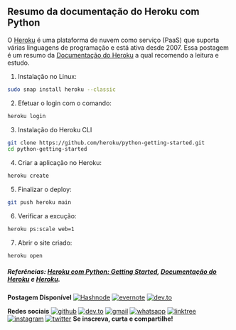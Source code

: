 ## Resumo da documentação do Heroku com Python

O [Heroku] é uma plataforma de nuvem como serviço (PaaS) que suporta várias linguagens de programação e está ativa desde 2007. 
Essa postagem é um resumo da [Documentação do Heroku] a qual recomendo a leitura e estudo. 

1. Instalação no Linux:
```bash
sudo snap install heroku --classic
```

2. Efetuar o login com o comando:
```bash
heroku login
```

3. Instalação do Heroku CLI 
```bash
git clone https://github.com/heroku/python-getting-started.git
cd python-getting-started
```

4. Criar a aplicação no Heroku:
```bash
heroku create
```

5. Finalizar o deploy:
```bash
git push heroku main
```

6. Verificar a excução:
```bash
heroku ps:scale web=1
```

7. Abrir o site criado:
```bash
heroku open
```

##### Referências: [Heroku com Python: Getting Started], [Documentação do Heroku] e [Heroku].

[Heroku com Python: Getting Started]: https://devcenter.heroku.com/articles/getting-started-with-python
[Documentação do Heroku]: https://devcenter.heroku.com/categories/python-support
[Heroku]: https://www.heroku.com/platform

**Postagem Disponível**
[![Hashnode](https://img.shields.io/badge/📃%20Publicado_no-Hashnode-blue?&style=for-the-badge&logoColor=00C11C)](https://maosnocodigo.hashnode.dev/) [![evernote](https://img.shields.io/badge/Compartilhado%20no-Evernote-green?logo=evernote&style=for-the-badge)](https://www.evernote.com/shard/s580/sh/09ab3314-e289-39d8-532d-483de52028db/38773b49bf84d866943c9e3caa97263f) [![dev.to](https://img.shields.io/badge/Disponível%20no-dev.to-black?logo=dev.to&style=for-the-badge)](https://dev.to/mayannaoliveira)

**Redes sociais**
[![github](https://img.shields.io/badge/GitHub-100000?style=for-the-badge&logo=github&logoColor=white)](https://github.com/mayannaoliveira) [![dev.to](https://img.shields.io/badge/dev.to-100000?style=for-the-badge&logo=dev.to&logoColor=white)](https://dev.to/mayannaoliveira) [![gmail](https://img.shields.io/badge/Gmail-D14836?style=for-the-badge&logo=gmail&logoColor=white&link=mailto:mayannait@gmail.com)](mailto:mayannait@gmail.com) [![whatsapp](https://img.shields.io/badge/WhatsApp-25D366?style=for-the-badge&logo=whatsapp&logoColor=white)](https://api.whatsapp.com/message/5XLG4UPSFCNWP1) [![linktree](https://img.shields.io/badge/linktree-39E09B?style=for-the-badge&logo=linktree&logoColor=white)](https://linktr.ee/mayannaoliveira) [![instagram](https://img.shields.io/badge/Instagram-E4405F?style=for-the-badge&logo=instagram&logoColor=white)](https://www.instagram.com/oliveiramayanna/) [![twitter](https://img.shields.io/badge/twitter-blue?style=for-the-badge&logo=twitter&logoColor=white)](ttps://twitter.com/oliveiramayanna/)
**Se inscreva, curta e compartilhe!**

